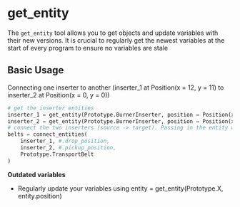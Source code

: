 # get_entity

The `get_entity` tool allows you to get objects and update variables with their new versions. It is crucial to regularly get the newest variables at the start of every program to ensure no variables are stale


## Basic Usage
Connecting one inserter to another (inserter_1 at Position(x = 12, y = 11) to inserter_2 at Position(x = 0, y = 0))
```python
# get the inserter entities
inserter_1 = get_entity(Prototype.BurnerInserter, position = Position(x = 12, y = 11))
inserter_2 = get_entity(Prototype.BurnerInserter, position = Position(x = 0, y = 0))
# connect the two inserters (source -> target). Passing in the entity will result in them being connected intelligently.
belts = connect_entities(
    inserter_1, #.drop_position,
    inserter_2, #.pickup_position,
    Prototype.TransportBelt
)
```

**Outdated variables**
   - Regularly update your variables using entity = get_entity(Prototype.X, entity.position)

